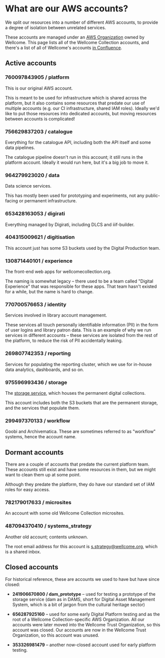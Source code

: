 # What are our AWS accounts?

We split our resources into a number of different AWS accounts, to provide a degree of isolation between unrelated services.

These accounts are managed under an [AWS Organization] owned by Wellcome.
This page lists all of the Wellcome Collection accounts, and there's a list of all of Wellcome's accounts [in Confluence][confluence].

[AWS Organization]: https://docs.aws.amazon.com/organizations/latest/userguide/orgs_introduction.html
[confluence]: https://wellcometrust.atlassian.net/wiki/spaces/INF/pages/719618052/AWS+Account+List

## Active accounts

### 760097843905 / platform

This is our original AWS account.

This is meant to be used for infrastructure which is shared across the platform, but it also contains some resources that predate our use of multiple accounts (e.g. our CI infrastructure, shared IAM roles).
Ideally we'd like to put those resources into dedicated accounts, but moving resources between accounts is complicated!

### 756629837203 / catalogue

Everything for the catalogue API, including both the API itself and some data pipelines.

The catalogue pipeline doesn't run in this account; it still runs in the platform account.
Ideally it would run here, but it's a big job to move it.

### 964279923020 / data

Data science services.

This has mostly been used for prototyping and experiments, not any public-facing or permanent infrastructure.

### 653428163053 / digirati

Everything managed by Digirati, including DLCS and iiif-builder.

### 404315009621 / digitisation

This account just has some S3 buckets used by the Digital Production team.

### 130871440101 / experience

The front-end web apps for wellcomecollection.org.

The naming is somewhat legacy – there used to be a team called "Digital Experience" that was responsible for these apps.
That team hasn't existed for a while, but the name is hard to change.

### 770700576653 / identity

Services involved in library account management.

These services all touch personally identifiable information (PII) in the form of user logins and library patron data.
This is an example of why we run services in different accounts – these services are isolated from the rest of the platform, to reduce the risk of PII accidentally leaking.

### 269807742353 / reporting

Services for populating the reporting cluster, which we use for in-house data analytics, dashboards, and so on.

### 975596993436 / storage

The [storage service], which houses the permanent digital collections.

This account includes both the S3 buckets that are the permanent storage, and the services that populate them.

[storage service]: https://github.com/wellcomecollection/storage-service

### 299497370133 / workflow

Goobi and Archivematica.
These are sometimes referred to as "workflow" systems, hence the account name.

## Dormant accounts

There are a couple of accounts that predate the current platform team.
These accounts still exist and have some resources in them, but we might want to clean them up at some point.

Although they predate the platform, they do have our standard set of IAM roles for easy access.

### 782179017633 / microsites

An account with some old Wellcome Collection microsites.

### 487094370410 / systems_strategy

Another old account; contents unknown.

The root email address for this account is <s.strategy@wellcome.org>, which is a shared inbox.

## Closed accounts

For historical reference, these are accounts we used to have but have since closed:

* 	**241906670800 / dam_prototype** – used for testing a prototype of the storage service (dam as in DAMS, short for Digital Asset Management System, which is a bit of jargon from the cultural heritage sector)

* 	**656287925160** – used for some early Digital Platform testing and as the root of a Wellcome Collection-specific AWS Organization.
	All our accounts were later moved into the Wellcome Trust Organization, so this account was closed.
    Our accounts are now in the Wellcome Trust Organization, so this account was unused.

*	**353326981479** – another now-closed account used for early platform testing.
